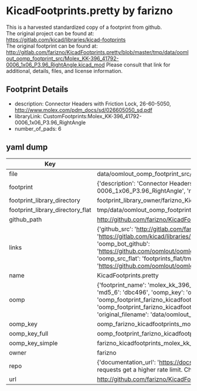 # KicadFootprints.pretty by farizno  
This is a harvested standardized copy of a footprint from github.  
The original project can be found at:  
https://gitlab.com/kicad/libraries/kicad-footprints  
The original footprint can be found at:
http://gitlab.com/farizno/KicadFootprints.pretty/blob/master/tmp/data/oomlout_oomp_footprint_src/Molex_KK-396_41792-0006_1x06_P3.96_RightAngle.kicad_mod
Please consult that link for additional, details, files, and license information.  
## Footprint Details
* description: Connector Headers with Friction Lock, 26-60-5050, http://www.molex.com/pdm_docs/sd/026605050_sd.pdf  
* libraryLink: CustomFootprints:Molex_KK-396_41792-0006_1x06_P3.96_RightAngle  
* number_of_pads: 6  
## yaml dump  
| Key | Value |  
| --- | --- |  
| file | data/oomlout_oomp_footprint_src/KicadFootprints.pretty/Molex_KK-396_41792-0006_1x06_P3.96_RightAngle.kicad_mod |  
| footprint | {'description': 'Connector Headers with Friction Lock, 26-60-5050, http://www.molex.com/pdm_docs/sd/026605050_sd.pdf', 'libraryLink': 'CustomFootprints:Molex_KK-396_41792-0006_1x06_P3.96_RightAngle', 'number_of_pads': 6} |  
| footprint_library_directory | footprint_library_owner/farizno_KicadFootprints.pretty |  
| footprint_library_directory_flat | tmp/data/oomlout_oomp_footprint_src/footprints_flat/farizno_kicadfootprints_molex_kk_396_41792_0006_1x06_p3_96_rightangle/working |  
| github_path | http://github.com/farizno/KicadFootprints.pretty/blob/master/tmp/data/oomlout_oomp_footprint_src/Molex_KK-396_41792-0006_1x06_P3.96_RightAngle.kicad_mod |  
| links | {'github_src': 'http://gitlab.com/farizno/KicadFootprints.pretty/blob/master/tmp/data/oomlout_oomp_footprint_src/Molex_KK-396_41792-0006_1x06_P3.96_RightAngle.kicad_mod', 'github_src_repo': 'https://gitlab.com/kicad/libraries/kicad-footprints', 'oomp_bot': 'tmp/data/oomlout_oomp_footprint_src/footprints/farizno_kicadfootprints_molex_kk_396_41792_0006_1x06_p3_96_rightangle/working', 'oomp_bot_github': 'https://github.com/oomlout/oomlout_oomp_footprint_bot/tree/main/tmp/data/oomlout_oomp_footprint_src/footprints/farizno_kicadfootprints_molex_kk_396_41792_0006_1x06_p3_96_rightangle/working', 'oomp_src_flat': 'footprints_flat/tmp/data/oomlout_oomp_footprint_src/footprints_flat/farizno_kicadfootprints_molex_kk_396_41792_0006_1x06_p3_96_rightangle/working', 'oomp_src_flat_github': 'https://github.com/oomlout/oomlout_oomp_footprint_src/tree/main/tmp/data/oomlout_oomp_footprint_src/footprints_flat/farizno_kicadfootprints_molex_kk_396_41792_0006_1x06_p3_96_rightangle/working'} |  
| name | KicadFootprints.pretty |  
| oomp | {'footprint_name': 'molex_kk_396_41792_0006_1x06_p3_96_rightangle', 'library_name': 'kicadfootprints', 'md5': 'dbc496060b4ef1f3714c932259ba31fc', 'md5_10': 'dbc496060b', 'md5_5': 'dbc49', 'md5_6': 'dbc496', 'oomp_key': 'oomp_farizno_kicadfootprints_molex_kk_396_41792_0006_1x06_p3_96_rightangle', 'oomp_key_extra': 'oomp_footprint_farizno_kicadfootprints_molex_kk_396_41792_0006_1x06_p3_96_rightangle', 'oomp_key_full': 'oomp_footprint_farizno_kicadfootprints_molex_kk_396_41792_0006_1x06_p3_96_rightangle_dbc496', 'oomp_key_simple': 'farizno_kicadfootprints_molex_kk_396_41792_0006_1x06_p3_96_rightangle', 'original_filename': 'data/oomlout_oomp_footprint_src/KicadFootprints.pretty/Molex_KK-396_41792-0006_1x06_P3.96_RightAngle.kicad_mod', 'owner_name': 'farizno'} |  
| oomp_key | oomp_farizno_kicadfootprints_molex_kk_396_41792_0006_1x06_p3_96_rightangle |  
| oomp_key_full | oomp_footprint_farizno_kicadfootprints_molex_kk_396_41792_0006_1x06_p3_96_rightangle |  
| oomp_key_simple | farizno_kicadfootprints_molex_kk_396_41792_0006_1x06_p3_96_rightangle |  
| owner | farizno |  
| repo | {'documentation_url': 'https://docs.github.com/rest/overview/resources-in-the-rest-api#rate-limiting', 'message': "API rate limit exceeded for 84.66.142.224. (But here's the good news: Authenticated requests get a higher rate limit. Check out the documentation for more details.)"} |  
| url | http://github.com/farizno/KicadFootprints.pretty |  

